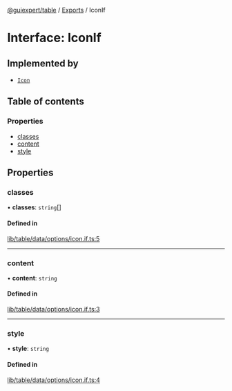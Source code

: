 [@guiexpert/table](../README.md) / [Exports](../modules.md) / IconIf

# Interface: IconIf

## Implemented by

- [`Icon`](../classes/Icon.md)

## Table of contents

### Properties

- [classes](IconIf.md#classes)
- [content](IconIf.md#content)
- [style](IconIf.md#style)

## Properties

### classes

• **classes**: `string`[]

#### Defined in

[lib/table/data/options/icon.if.ts:5](https://github.com/guiexperttable/ge-table/blob/65d38fc/libs/table/src/lib/table/data/options/icon.if.ts#L5)

___

### content

• **content**: `string`

#### Defined in

[lib/table/data/options/icon.if.ts:3](https://github.com/guiexperttable/ge-table/blob/65d38fc/libs/table/src/lib/table/data/options/icon.if.ts#L3)

___

### style

• **style**: `string`

#### Defined in

[lib/table/data/options/icon.if.ts:4](https://github.com/guiexperttable/ge-table/blob/65d38fc/libs/table/src/lib/table/data/options/icon.if.ts#L4)
